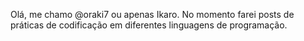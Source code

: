 Olá, me chamo @oraki7 ou apenas Ikaro.
No momento farei posts de práticas de codificação em diferentes linguagens de programação.
